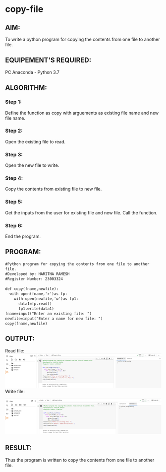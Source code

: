 # copy-file
## AIM:
To write a python program for copying the contents from one file to another file.
## EQUIPEMENT'S REQUIRED: 
PC
Anaconda - Python 3.7
## ALGORITHM: 
### Step 1:
Define the function as copy with arguements as existing file name and new file name.

### Step 2: 
Open the existing file to read.
 
### Step 3: 
Open the new file to write.

### Step 4:  
Copy the contents from existing file to new file.


### Step 5: 
Get the inputs from the user for existing file and new file. Call the function.

### Step 6: 
End the program.

## PROGRAM:
```
#Python program for copying the contents from one file to another file.
#Developed by: HARITHA RAMESH
#Register Number: 23003324

def copy(fname,newfile):
  with open(fname,'r')as fp:
    with open(newfile,'w')as fp1:
      data1=fp.read()
      fp1.write(data1)
fname=input("Enter an existing file: ")
newfile=input("Enter a name for new file: ")
copy(fname,newfile)
```

## OUTPUT:
Read file:
![Alt text](sam.png)
Write file:

![Alt text](res.png)




## RESULT:
Thus the program is written to copy the contents from one file to another file.